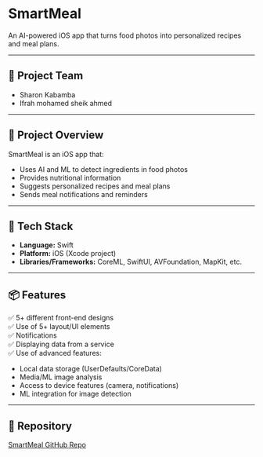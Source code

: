 # SmartMeal

An AI-powered iOS app that turns food photos into personalized recipes and meal plans.

---

## 👥 Project Team
- Sharon Kabamba
- Ifrah mohamed sheik ahmed 

---

## 🚀 Project Overview
SmartMeal is an iOS app that:
- Uses AI and ML to detect ingredients in food photos
- Provides nutritional information
- Suggests personalized recipes and meal plans
- Sends meal notifications and reminders

---

## 🔧 Tech Stack
- **Language:** Swift
- **Platform:** iOS (Xcode project)
- **Libraries/Frameworks:** CoreML, SwiftUI, AVFoundation, MapKit, etc.

---

## 📦 Features
✅ 5+ different front-end designs  
✅ Use of 5+ layout/UI elements  
✅ Notifications  
✅ Displaying data from a service  
✅ Use of advanced features:
- Local data storage (UserDefaults/CoreData)
- Media/ML image analysis
- Access to device features (camera, notifications)
- ML integration for image detection  

---

## 🔗 Repository
[SmartMeal GitHub Repo](https://github.com/ifrahMoh24/SmartMeal)



